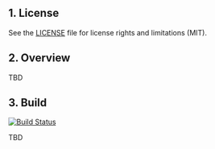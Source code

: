 ## 1. License

See the [LICENSE](LICENSE.md) file for license rights and limitations (MIT).

## 2. Overview

TBD

## 3. Build

[![Build Status](https://travis-ci.org/denis-zhdanov/traute.svg?branch=master)](https://travis-ci.org/denis-zhdanov/traute)

TBD